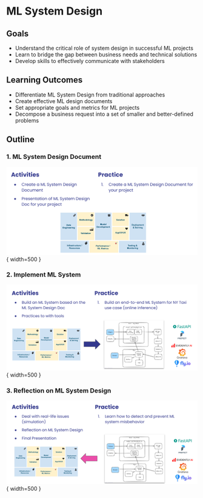 # ML System Design 

## Goals

- Understand the critical role of system design in successful ML projects
- Learn to bridge the gap between business needs and technical solutions
- Develop skills to effectively communicate with stakeholders

## Learning Outcomes

- Differentiate ML System Design from traditional approaches
- Create effective ML design documents
- Set appropriate goals and metrics for ML projects
- Decompose a business request into a set of smaller and better-defined problems

## Outline 

### 1. ML System Design Document

![static/image-1.png](static/image-1.png){ width=500 }


### 2. Implement ML System 

![static/image-2.png](static/image-2.png){ width=500 }

### 3. Reflection on ML System Design

![Reflection on ML System Design](static/image-3.png){ width=500 }